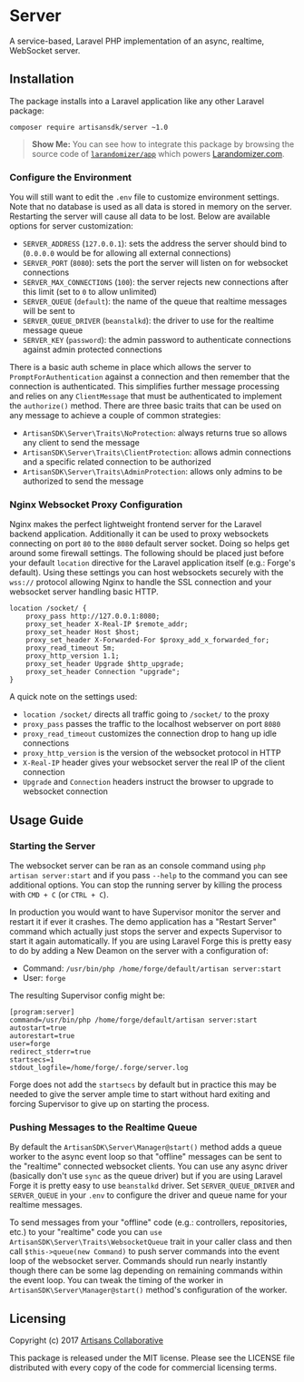 # Server

A service-based, Laravel PHP implementation of an async, realtime, WebSocket server.

## Installation

The package installs into a Laravel application like any other Laravel package:

```
composer require artisansdk/server ~1.0
```

> **Show Me:** You can see how to integrate this package by browsing the source
code of [`larandomizer/app`](http://github.com/larandomizer/app) which powers
[Larandomizer.com](http://larandomizer.com).

### Configure the Environment

You will still want to edit the `.env` file to customize environment settings.
Note that no database is used as all data is stored in memory on the server.
Restarting the server will cause all data to be lost. Below are available options
for server customization:

- `SERVER_ADDRESS` (`127.0.0.1`): sets the address the server should bind to (`0.0.0.0` would be for allowing all external connections)
- `SERVER_PORT` (`8080`): sets the port the server will listen on for websocket connections
- `SERVER_MAX_CONNECTIONS` (`100`): the server rejects new connections after this limit (set to `0` to allow unlimited)
- `SERVER_QUEUE` (`default`): the name of the queue that realtime messages will be sent to
- `SERVER_QUEUE_DRIVER` (`beanstalkd`): the driver to use for the realtime message queue
- `SERVER_KEY` (`password`): the admin password to authenticate connections against admin protected connections

There is a basic auth scheme in place which allows the server to `PromptForAuthentication`
against a connection and then remember that the connection is authenticated. This
simplifies further message processing and relies on any `ClientMessage` that must
be authenticated to implement the `authorize()` method. There are three basic
traits that can be used on any message to achieve a couple of common strategies:

- `ArtisanSDK\Server\Traits\NoProtection`: always returns true so allows any client to send the message
- `ArtisanSDK\Server\Traits\ClientProtection`: allows admin connections and a specific related connection to be authorized
- `ArtisanSDK\Server\Traits\AdminProtection`: allows only admins to be authorized to send the message

### Nginx Websocket Proxy Configuration

Nginx makes the perfect lightweight frontend server for the Laravel backend
application. Additionally it can be used to proxy websockets connecting on port
`80` to the `8080` default server socket. Doing so helps get around some firewall
settings. The following should be placed just before your default `location`
directive for the Laravel application itself (e.g.: Forge's default). Using these
settings you can host websockets securely with the `wss://` protocol allowing
Nginx to handle the SSL connection and your websocket server handling basic HTTP.

```
location /socket/ {
    proxy_pass http://127.0.0.1:8080;
    proxy_set_header X-Real-IP $remote_addr;
    proxy_set_header Host $host;
    proxy_set_header X-Forwarded-For $proxy_add_x_forwarded_for;
    proxy_read_timeout 5m;
    proxy_http_version 1.1;
    proxy_set_header Upgrade $http_upgrade;
    proxy_set_header Connection "upgrade";
}
```

A quick note on the settings used:

- `location /socket/` directs all traffic going to `/socket/` to the proxy
- `proxy_pass` passes the traffic to the localhost webserver on port `8080`
- `proxy_read_timeout` customizes the connection drop to hang up idle connections
- `proxy_http_version` is the version of the websocket protocol in HTTP
- `X-Real-IP` header gives your websocket server the real IP of the client connection
- `Upgrade` and `Connection` headers instruct the browser to upgrade to websocket connection

## Usage Guide

### Starting the Server

The websocket server can be ran as an console command using `php artisan server:start`
and if you pass `--help` to the command you can see additional options. You can
stop the running server by killing the process with `CMD + C` (or `CTRL + C`).

In production you would want to have Supervisor monitor the server and restart
it if ever it crashes. The demo application has a "Restart Server" command which
actually just stops the server and expects Supervisor to start it again automatically.
If you are using Laravel Forge this is pretty easy to do by adding a New Deamon
on the server with a configuration of:

- Command: `/usr/bin/php /home/forge/default/artisan server:start`
- User: `forge`

The resulting Supervisor config might be:

```
[program:server]
command=/usr/bin/php /home/forge/default/artisan server:start
autostart=true
autorestart=true
user=forge
redirect_stderr=true
startsecs=1
stdout_logfile=/home/forge/.forge/server.log
```

Forge does not add the `startsecs` by default but in practice this may be needed
to give the server ample time to start without hard exiting and forcing Supervisor
to give up on starting the process.

### Pushing Messages to the Realtime Queue

By default the `ArtisanSDK\Server\Manager@start()` method adds a queue worker to the
async event loop so that "offline" messages can be sent to the "realtime" connected
websocket clients. You can use any async driver (basically don't use `sync` as
the queue driver) but if you are using Laravel Forge it is pretty easy to use
`beanstalkd` driver. Set `SERVER_QUEUE_DRIVER` and `SERVER_QUEUE` in your `.env`
to configure the driver and queue name for your realtime messages.

To send messages from your "offline" code (e.g.: controllers, repositories, etc.)
to your "realtime" code you can `use ArtisanSDK\Server\Traits\WebsocketQueue` trait in
your caller class and then call `$this->queue(new Command)` to push server
commands into the event loop of the websocket server. Commands should run nearly
instantly though there can be some lag depending on remaining commands within the
event loop. You can tweak the timing of the worker in `ArtisanSDK\Server\Manager@start()`
method's configuration of the worker.

## Licensing

Copyright (c) 2017 [Artisans Collaborative](http://artisanscollaborative.com)

This package is released under the MIT license. Please see the LICENSE file
distributed with every copy of the code for commercial licensing terms.
